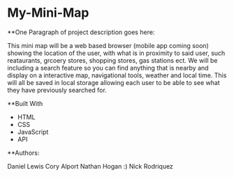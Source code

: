 # My-Mini-Map


**One Paragraph of project description goes here:
  
  This mini map will be a web based browser (mobile app coming soon) showing the location of the user, with what is in proximity to said user, such reataurants, grcoery stores, shopping stores, gas stations ect. We will be including a search feature so you can find anything that is nearby and display on a interactive map, navigational tools, weather and local time. This will all be saved in local storage allowing each user to be able to see what they have previously searched for. 



**Built With

- HTML
- CSS
- JavaScript
- API


**Authors:

Daniel Lewis
Cory Alport
Nathan Hogan :)
Nick Rodriquez


